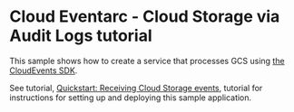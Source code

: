 # Cloud Eventarc - Cloud Storage via Audit Logs tutorial

This sample shows how to create a service that processes GCS using 
[the CloudEvents SDK](https://github.com/cloudevents/sdk-python).

See tutorial, [Quickstart: Receiving Cloud Storage events](https://cloud.google.com/eventarc/docs/run/quickstart?hl=en#python), 
tutorial for instructions for setting up and deploying this sample application.